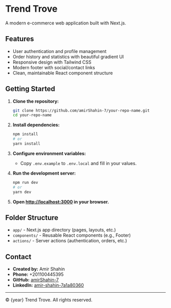 # Trend Trove

A modern e-commerce web application built with Next.js.

## Features

- User authentication and profile management
- Order history and statistics with beautiful gradient UI
- Responsive design with Tailwind CSS
- Modern footer with social/contact links
- Clean, maintainable React component structure

## Getting Started

1. **Clone the repository:**
   ```bash
   git clone https://github.com/amirShahin-7/your-repo-name.git
   cd your-repo-name
   ```

2. **Install dependencies:**
   ```bash
   npm install
   # or
   yarn install
   ```

3. **Configure environment variables:**
   - Copy `.env.example` to `.env.local` and fill in your values.

4. **Run the development server:**
   ```bash
   npm run dev
   # or
   yarn dev
   ```

5. **Open [http://localhost:3000](http://localhost:3000) in your browser.**

## Folder Structure

- `app/` - Next.js app directory (pages, layouts, etc.)
- `components/` - Reusable React components (e.g., Footer)
- `actions/` - Server actions (authentication, orders, etc.)

## Contact

- **Created by:** Amir Shahin
- **Phone:** +201100445395
- **GitHub:** [amirShahin-7](https://github.com/amirShahin-7)
- **LinkedIn:** [amir-shahin-7a1a80360](https://www.linkedin.com/in/amir-shahin-7a1a80360/)

---

© {year} Trend Trove. All rights reserved.
